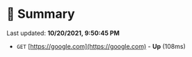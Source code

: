 # 📖 Summary
Last updated: **10/20/2021, 9:50:45 PM**

- `GET` [https://google.com](https://google.com) - **Up** (108ms)

